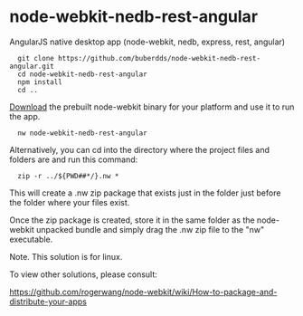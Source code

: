 node-webkit-nedb-rest-angular
=============================

AngularJS native desktop app (node-webkit, nedb, express, rest, angular)

```
  git clone https://github.com/buberdds/node-webkit-nedb-rest-angular.git
  cd node-webkit-nedb-rest-angular
  npm install
  cd ..
```

<a href="https://github.com/rogerwang/node-webkit#downloads" target="_blank">Download</a> the prebuilt node-webkit binary for your platform and
use it to run the app.

```
  nw node-webkit-nedb-rest-angular
```

Alternatively, you can cd into the directory where the project files and folders are and run this command:

```
  zip -r ../${PWD##*/}.nw *
```

This will create a .nw zip package that exists just in the folder just before the folder where your files exist.

Once the zip package is created, store it in the same folder as the node-webkit unpacked bundle and simply drag the .nw zip file to the "nw" executable.

Note. This solution is for linux.

To view other solutions, please consult:

https://github.com/rogerwang/node-webkit/wiki/How-to-package-and-distribute-your-apps

